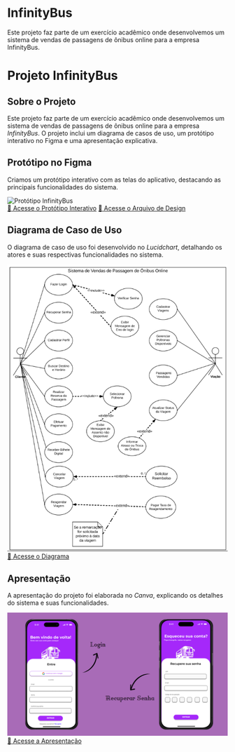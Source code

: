 # InfinityBus
Este projeto faz parte de um exercício acadêmico onde desenvolvemos um sistema de vendas de passagens de ônibus online para a empresa InfinityBus.

# Projeto InfinityBus

## Sobre o Projeto

Este projeto faz parte de um exercício acadêmico onde desenvolvemos um sistema de vendas de passagens de ônibus online para a empresa *InfinityBus*. O projeto inclui um diagrama de casos de uso, um protótipo interativo no Figma e uma apresentação explicativa.

## Protótipo no Figma

Criamos um protótipo interativo com as telas do aplicativo, destacando as principais funcionalidades do sistema.

![Protótipo InfinityBus](Protótipo-Figma-Telas-InfinityBus.png)  
[🔗 Acesse o Protótipo Interativo](https://www.figma.com/proto/5rgzVCbHPrEZC3SusK8kED/Telas-InfinityBus?node-id=1-1441&t=wLl1JMPz0oqMr43l-0&scaling=min-zoom&content-scaling=fixed&page-id=0%3A1&starting-point-node-id=1%3A1441&show-proto-sidebar=1)
[🔗 Acesse o Arquivo de Design](https://www.figma.com/design/5rgzVCbHPrEZC3SusK8kED/Telas-InfinityBus?node-id=0-1&t=1MzNcv1tv9T6fXK4-1)

## Diagrama de Caso de Uso

O diagrama de caso de uso foi desenvolvido no *Lucidchart*, detalhando os atores e suas respectivas funcionalidades no sistema.

![Diagrama de Caso de Uso](Diagrama.png)  
[🔗 Acesse o Diagrama](https://lucid.app/lucidchart/8ec931ac-46b1-4e24-a03c-85e53632eb81/edit?viewport_loc=-239%2C767%2C1685%2C821%2C0_0&invitationId=inv_2695c26b-5bbc-4871-9d8a-ae6a9f8fd234)

## Apresentação

A apresentação do projeto foi elaborada no *Canva*, explicando os detalhes do sistema e suas funcionalidades.

![Apresentação InfinityBus](Slides-Canva-Telas-InfinityBus.png)  
[🔗 Acesse a Apresentação](https://www.canva.com/design/DAGhkKnwtdQ/gUxRj45d7RVBw0MHlzl9TA/view?utm_content=DAGhkKnwtdQ&utm_campaign=designshare&utm_medium=link2&utm_source=uniquelinks&utlId=ha9bbe31567)

